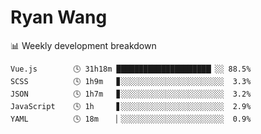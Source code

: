 # Ryan Wang

 <!-- waka-box start -->
📊 Weekly development breakdown
```text
Vue.js        🕓 31h18m █████████████████████▏░░ 88.5%
SCSS          🕓 1h9m   ▊░░░░░░░░░░░░░░░░░░░░░░░  3.3%
JSON          🕓 1h7m   ▊░░░░░░░░░░░░░░░░░░░░░░░  3.2%
JavaScript    🕓 1h     ▋░░░░░░░░░░░░░░░░░░░░░░░  2.9%
YAML          🕓 18m    ▏░░░░░░░░░░░░░░░░░░░░░░░  0.9%
```
<!-- Powered by https://github.com/YouEclipse/waka-box-go . -->
<!-- waka-box end -->